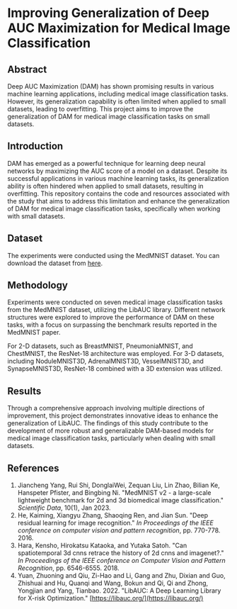 # Improving Generalization of Deep AUC Maximization for Medical Image Classification

## Abstract
Deep AUC Maximization (DAM) has shown promising results in various machine learning applications, including medical image classification tasks. However, its generalization capability is often limited when applied to small datasets, leading to overfitting. This project aims to improve the generalization of DAM for medical image classification tasks on small datasets.

## Introduction
DAM has emerged as a powerful technique for learning deep neural networks by maximizing the AUC score of a model on a dataset. Despite its successful applications in various machine learning tasks, its generalization ability is often hindered when applied to small datasets, resulting in overfitting. This repository contains the code and resources associated with the study that aims to address this limitation and enhance the generalization of DAM for medical image classification tasks, specifically when working with small datasets.

## Dataset
The experiments were conducted using the MedMNIST dataset. You can download the dataset from [here](https://github.com/MedMNIST/MedMNIST).

## Methodology
Experiments were conducted on seven medical image classification tasks from the MedMNIST dataset, utilizing the LibAUC library. Different network structures were explored to improve the performance of DAM on these tasks, with a focus on surpassing the benchmark results reported in the MedMNIST paper.

For 2-D datasets, such as BreastMNIST, PneumoniaMNIST, and ChestMNIST, the ResNet-18 architecture was employed. For 3-D datasets, including NoduleMNIST3D, AdrenalMNIST3D, VesselMNIST3D, and SynapseMNIST3D, ResNet-18 combined with a 3D extension was utilized.

## Results
Through a comprehensive approach involving multiple directions of improvement, this project demonstrates innovative ideas to enhance the generalization of LibAUC. The findings of this study contribute to the development of more robust and generalizable DAM-based models for medical image classification tasks, particularly when dealing with small datasets.

## References
1. Jiancheng Yang, Rui Shi, DonglaiWei, Zequan Liu, Lin Zhao, Bilian Ke, Hanspeter Pfister, and
Bingbing Ni. "MedMNIST v2 - a large-scale lightweight benchmark for 2d and 3d biomedical
image classification." _Scientific Data_, 10(1), Jan 2023.
2. He, Kaiming, Xiangyu Zhang, Shaoqing Ren, and Jian Sun. "Deep residual learning for image recognition." _In Proceedings of the IEEE conference on computer vision and pattern recognition_, pp. 770-778. 2016.
3. Hara, Kensho, Hirokatsu Kataoka, and Yutaka Satoh. "Can spatiotemporal 3d cnns retrace the history of 2d cnns and imagenet?." _In Proceedings of the IEEE conference on Computer Vision and Pattern Recognition_, pp. 6546-6555. 2018.
4. Yuan, Zhuoning and Qiu, Zi-Hao and Li, Gang and Zhu, Dixian and Guo, Zhishuai and Hu, Quanqi and Wang, Bokun and Qi, Qi and Zhong, Yongjian and Yang, Tianbao. 2022. "LibAUC: A Deep Learning Library for X-risk Optimization." [https://libauc.org/](https://libauc.org/)

